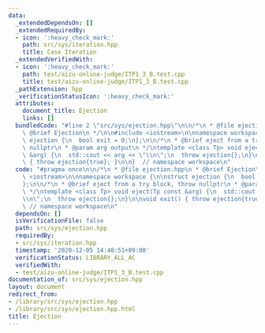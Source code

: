 ```yaml
---
data:
  _extendedDependsOn: []
  _extendedRequiredBy:
  - icon: ':heavy_check_mark:'
    path: src/sys/iteration.hpp
    title: Case Iteration
  _extendedVerifiedWith:
  - icon: ':heavy_check_mark:'
    path: test/aizu-online-judge/ITP1_3_B.test.cpp
    title: test/aizu-online-judge/ITP1_3_B.test.cpp
  _pathExtension: hpp
  _verificationStatusIcon: ':heavy_check_mark:'
  attributes:
    document_title: Ejection
    links: []
  bundledCode: "#line 2 \"src/sys/ejection.hpp\"\n\n/*\n * @file ejection.hpp\n *\
    \ @brief Ejection\n */\n\n#include <iostream>\n\nnamespace workspace {\n\nstruct\
    \ ejection {\n  bool exit = 0;\n};\n\n/*\n * @brief eject from a try block, throw\
    \ nullptr\n * @param arg output\n */\ntemplate <class Tp> void eject(Tp const\
    \ &arg) {\n  std::cout << arg << \"\\n\";\n  throw ejection{};\n}\n\nvoid exit()\
    \ { throw ejection{true}; }\n\n}  // namespace workspace\n"
  code: "#pragma once\n\n/*\n * @file ejection.hpp\n * @brief Ejection\n */\n\n#include\
    \ <iostream>\n\nnamespace workspace {\n\nstruct ejection {\n  bool exit = 0;\n\
    };\n\n/*\n * @brief eject from a try block, throw nullptr\n * @param arg output\n\
    \ */\ntemplate <class Tp> void eject(Tp const &arg) {\n  std::cout << arg << \"\
    \\n\";\n  throw ejection{};\n}\n\nvoid exit() { throw ejection{true}; }\n\n} \
    \ // namespace workspace\n"
  dependsOn: []
  isVerificationFile: false
  path: src/sys/ejection.hpp
  requiredBy:
  - src/sys/iteration.hpp
  timestamp: '2020-12-05 14:40:51+09:00'
  verificationStatus: LIBRARY_ALL_AC
  verifiedWith:
  - test/aizu-online-judge/ITP1_3_B.test.cpp
documentation_of: src/sys/ejection.hpp
layout: document
redirect_from:
- /library/src/sys/ejection.hpp
- /library/src/sys/ejection.hpp.html
title: Ejection
---
```

